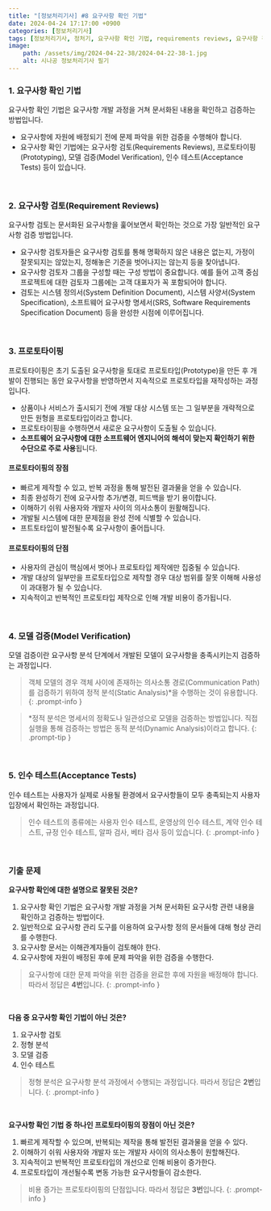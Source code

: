 ```yaml
---
title: "[정보처리기사] #8 요구사항 확인 기법"
date: 2024-04-24 17:17:00 +0900
categories: [정보처리기사]
tags: [정보처리기사, 정처기, 요구사항 확인 기법, requirements reviews, 요구사항 검토, prototyping, 프로토타이핑, model verification, 모델 검증, acceptance tests, 인수 테스트, system definition document, 시스템 정의서, system specification, 시스템 사양서, srs, software requirements specification document, 소프트웨어 요구사항 명세서, prototyping, 프로토타이핑, prototype, 프로토타입, static analysis, 정적 분석, dynamic analysis, 동적 분석]
image:
    path: /assets/img/2024-04-22-38/2024-04-22-38-1.jpg
    alt: 시나공 정보처리기사 필기
---
```


### 1. 요구사항 확인 기법

요구사항 확인 기법은 요구사항 개발 과정을 거쳐 문서화된 내용을 확인하고 검증하는 방법입니다.

- 요구사항에 자원에 배정되기 전에 문제 파악을 위한 검증을 수행해야 합니다.
- 요구사항 확인 기법에는 요구사항 검토(Requirements Reviews), 프로토타이핑(Prototyping), 모델 검증(Model Verification), 인수 테스트(Acceptance Tests) 등이 있습니다.

&nbsp;

### 2. 요구사항 검토(Requirement Reviews)

요구사항 검토는 문서화된 요구사항을 훑어보면서 확인하는 것으로 가장 일반적인 요구사항 검증 방법입니다.

- 요구사항 검토자들은 요구사항 검토를 통해 명확하지 않은 내용은 없는지, 가정이 잘못되지는 않았는지, 정해놓은 기준을 벗어나지는 않는지 등을 찾아냅니다.
- 요구사항 검토자 그룹을 구성할 때는 구성 방법이 중요합니다. 예를 들어 고객 중심 프로젝트에 대한 검토자 그룹에는 고객 대표자가 꼭 포함되어야 합니다.
- 검토는 시스템 정의서(System Definition Document), 시스템 사양서(System Specification), 소프트웨어 요구사항 명세서(SRS, Software Requirements Specification Document) 등을 완성한 시점에 이루어집니다.

&nbsp;

### 3. 프로토타이핑

프로토타이핑은 초기 도출된 요구사항을 토대로 프로토타입(Prototype)을 만든 후 개발이 진행되는 동안 요구사항을 반영하면서 지속적으로 프로토타입을 재작성하는 과정입니다.

- 상품이나 서비스가 출시되기 전에 개발 대상 시스템 또는 그 일부분을 개략적으로 만든 원형을 프로토타입이라고 합니다.
- 프로토타이핑을 수행하면서 새로운 요구사항이 도출될 수 있습니다.
- **소프트웨어 요구사항에 대한 소프트웨어 엔지니어의 해석이 맞는지 확인하기 위한 수단으로 주로 사용**됩니다.

#### 프로토타이핑의 장점

- 빠르게 제작할 수 있고, 반복 과정을 통해 발전된 결과물을 얻을 수 있습니다.
- 최종 완성하기 전에 요구사항 추가/변경, 피드백을 받기 용이합니다.
- 이해하기 쉬워 사용자와 개발자 사이의 의사소통이 원활해집니다.
- 개발될 시스템에 대한 문제점을 완성 전에 식별할 수 있습니다.
- 프트토타입이 발전될수록 요구사항이 줄어듭니다.

#### 프로토타이핑의 단점

- 사용자의 관심이 핵심에서 벗어나 프로토타입 제작에만 집중될 수 있습니다.
- 개발 대상의 일부만을 프로토타입으로 제작할 경우 대상 범위를 잘못 이해해 사용성이 과대평가 될 수 있습니다.
- 지속적이고 반복적인 프로토타입 제작으로 인해 개발 비용이 증가됩니다.

&nbsp;

### 4. 모델 검증(Model Verification)

모델 검증이란 요구사항 분석 단계에서 개발된 모델이 요구사항을 충족시키는지 검증하는 과정입니다.

> 객체 모델의 경우 객체 사이에 존재하는 의사소통 경로(Communication Path)를 검증하기 위하여 정적 분석(Static Analysis)*을 수행하는 것이 유용합니다.
{: .prompt-info }

> *정적 분석은 명세서의 정확도나 일관성으로 모델을 검증하는 방법입니다. 직접 실행을 통해 검증하는 방법은 동적 분석(Dynamic Analysis)이라고 합니다.
{: .prompt-tip }

&nbsp;

### 5. 인수 테스트(Acceptance Tests)

인수 테스트는 사용자가 실제로 사용될 환경에서 요구사항들이 모두 충족되는지 사용자 입장에서 확인하는 과정입니다.

> 인수 테스트의 종류에는 사용자 인수 테스트, 운영상의 인수 테스트, 계약 인수 테스트, 규정 인수 테스트, 알파 검사, 베타 검사 등이 있습니다.
{: .prompt-info }

&nbsp;

### 기출 문제

**요구사항 확인에 대한 설명으로 잘못된 것은?**

1. 요구사항 확인 기법은 요구사항 개발 과정을 거쳐 문서화된 요구사항 관련 내용을 확인하고 검증하는 방법이다.
2. 일반적으로 요구사항 관리 도구를 이용하여 요구사항 정의 문서들에 대해 형상 관리를 수행한다.
3. 요구사항 문서는 이해관계자들이 검토해야 한다.
4. 요구사항에 자원이 배정된 후에 문제 파악을 위한 검증을 수행한다.

> 요구사항에 대한 문제 파악을 위한 검증을 완료한 후에 자원을 배정해야 합니다. 따라서 정답은 **4번**입니다.
{: .prompt-info }

&nbsp;

**다음 중 요구사항 확인 기법이 아닌 것은?**

1. 요구사항 검토
2. 정형 분석
3. 모델 검증
4. 인수 테스트

> 정형 분석은 요구사항 분석 과정에서 수행되는 과정입니다. 따라서 정답은 **2번**입니다.
{: .prompt-info }

&nbsp;

**요구사항 확인 기법 중 하나인 프로토타이핑의 장점이 아닌 것은?**

1. 빠르게 제작할 수 있으며, 반복되는 제작을 통해 발전된 결과물을 얻을 수 있다.
2. 이해하기 쉬워 사용자와 개발자 또는 개발자 사이의 의사소통이 원할해진다.
3. 지속적이고 반복적인 프로토타입의 개선으로 인해 비용이 증가한다.
4. 프로토타입이 개선될수록 변동 가능한 요구사항들이 감소한다.

> 비용 증가는 프로토타이핑의 단점입니다. 따라서 정답은 **3번**입니다.
{: .prompt-info }